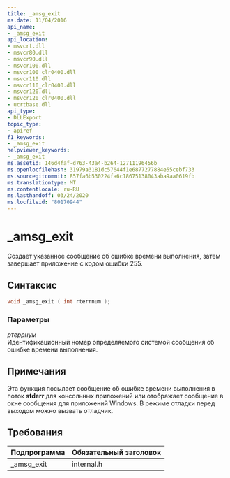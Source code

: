 ```yaml
---
title: _amsg_exit
ms.date: 11/04/2016
api_name:
- _amsg_exit
api_location:
- msvcrt.dll
- msvcr80.dll
- msvcr90.dll
- msvcr100.dll
- msvcr100_clr0400.dll
- msvcr110.dll
- msvcr110_clr0400.dll
- msvcr120.dll
- msvcr120_clr0400.dll
- ucrtbase.dll
api_type:
- DLLExport
topic_type:
- apiref
f1_keywords:
- _amsg_exit
helpviewer_keywords:
- _amsg_exit
ms.assetid: 146d4faf-d763-43a4-b264-12711196456b
ms.openlocfilehash: 31979a3181dc57644f1e6877277884e55cebf733
ms.sourcegitcommit: 857fa6b530224fa6c18675138043aba9aa0619fb
ms.translationtype: MT
ms.contentlocale: ru-RU
ms.lasthandoff: 03/24/2020
ms.locfileid: "80170944"
---
```

# <a name="_amsg_exit"></a>_amsg_exit

Создает указанное сообщение об ошибке времени выполнения, затем завершает приложение с кодом ошибки 255.

## <a name="syntax"></a>Синтаксис

```cpp
void _amsg_exit ( int rterrnum );
```

### <a name="parameters"></a>Параметры

*ртеррнум*<br/>
Идентификационный номер определяемого системой сообщения об ошибке времени выполнения.

## <a name="remarks"></a>Примечания

Эта функция посылает сообщение об ошибке времени выполнения в поток **stderr** для консольных приложений или отображает сообщение в окне сообщения для приложений Windows. В режиме отладки перед выходом можно вызвать отладчик.

## <a name="requirements"></a>Требования

|Подпрограмма|Обязательный заголовок|
|-------------|---------------------|
|_amsg_exit|internal.h|
